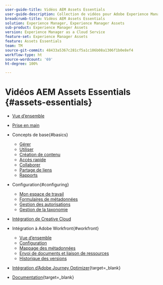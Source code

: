 ```yaml
---
user-guide-title: Vidéos AEM Assets Essentials
user-guide-description: Collection de vidéos pour Adobe Experience Manager Assets Essentials.
breadcrumb-title: Vidéos AEM Assets Essentials
solution: Experience Manager, Experience Manager Assets
sub-product: Experience Manager Assets
version: Experience Manager as a Cloud Service
feature-set: Experience Manager Assets
feature: Assets Essentials
team: TM
source-git-commit: 48433a5367c281cf5a1c106b08a1306f1b0e8ef4
workflow-type: ht
source-wordcount: '69'
ht-degree: 100%

---
```



# Vidéos AEM Assets Essentials {#assets-essentials}

+ [Vue d’ensemble](overview.md)

+ [Prise en main](./getting-started.md)

+ Concepts de base{#basics}
   + [Gérer](basics/managing.md)
   + [Utiliser](basics/using.md)
   + [Création de contenu](basics/creating.md)
   + [Accès rapide](basics/quick-access.md)
   + [Collaborer](basics/collaborating.md)
   + [Partage de liens](basics/link-sharing.md)
   + [Rapports](basics/reports.md)
+ Configuration{#configuring}
   + [Mon espace de travail](configuring/my-workspace.md)
   + [Formulaires de métadonnées](configuring/metadata-forms.md)
   + [Gestion des autorisations](configuring/permissions-management.md)
   + [Gestion de la taxonomie](configuring/taxonomy-management.md)

+ [Intégration de Creative Cloud](integrations/creative-cloud.md)

+ Intégration à Adobe Workfront{#workfront}
   + [Vue d’ensemble](./integrations/workfront/overview.md)
   + [Configuration](./integrations/workfront/configure.md)
   + [Mappage des métadonnées](./integrations/workfront/map-metadata.md)
   + [Envoi de documents et liaison de ressources](./integrations/workfront/link-send.md)
   + [Historique des versions](./integrations/workfront/versions.md)

+ [Intégration d’Adobe Journey Optimizer](https://experienceleague.adobe.com/docs/journey-optimizer-learn/tutorials/create-messages/create-email-content-with-the-message-editor.html?lang=fr){target=_blank}

+ [Documentation](https://experienceleague.adobe.com/docs/experience-manager-assets-essentials/help/introduction.html?lang=fr){target=_blank}
